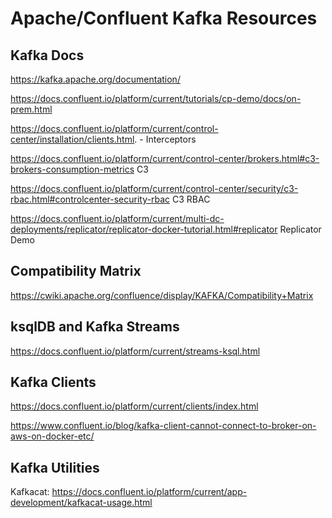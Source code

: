 # Apache/Confluent Kafka Resources

## Kafka Docs
https://kafka.apache.org/documentation/

https://docs.confluent.io/platform/current/tutorials/cp-demo/docs/on-prem.html

https://docs.confluent.io/platform/current/control-center/installation/clients.html. - Interceptors

https://docs.confluent.io/platform/current/control-center/brokers.html#c3-brokers-consumption-metrics C3

https://docs.confluent.io/platform/current/control-center/security/c3-rbac.html#controlcenter-security-rbac C3 RBAC

https://docs.confluent.io/platform/current/multi-dc-deployments/replicator/replicator-docker-tutorial.html#replicator Replicator Demo




## Compatibility Matrix
https://cwiki.apache.org/confluence/display/KAFKA/Compatibility+Matrix

## ksqlDB and Kafka Streams
https://docs.confluent.io/platform/current/streams-ksql.html

## Kafka Clients
https://docs.confluent.io/platform/current/clients/index.html 

https://www.confluent.io/blog/kafka-client-cannot-connect-to-broker-on-aws-on-docker-etc/

## Kafka Utilities

Kafkacat: https://docs.confluent.io/platform/current/app-development/kafkacat-usage.html

